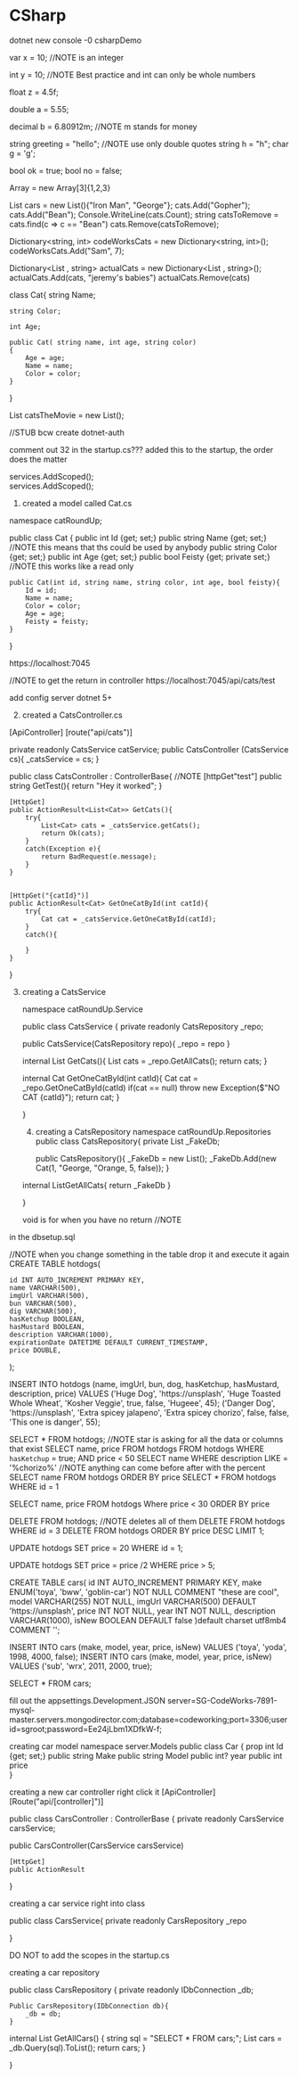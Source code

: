 # CSharp

dotnet new console -0 csharpDemo

var x = 10; //NOTE is an integer 

int y = 10; //NOTE Best practice and int can only be whole numbers

float z = 4.5f; 

double a = 5.55;

decimal b = 6.80912m; //NOTE m stands for money 



string greeting = "hello"; //NOTE use only double quotes
string h = "h";
char g = 'g';



bool ok = true;
bool no = false;



Array<int> = new Array<int>[3]{1,2,3}

List<string> cars = new List<string>(){"Iron Man", "George"};
cats.Add("Gopher");
cats.Add("Bean");
Console.WriteLine(cats.Count);
string catsToRemove = cats.find(c => c == "Bean")
cats.Remove(catsToRemove);


Dictionary<string, int> codeWorksCats = new Dictionary<string, int>();
codeWorksCats.Add("Sam", 7);

Dictionary<List <string>, string> actualCats = new Dictionary<List <string>, string>();
actualCats.Add(cats, "jeremy's babies")
actualCats.Remove(cats)




class Cat{
    string Name;

    string Color;

    int Age;

    public Cat( string name, int age, string color)
    {
        Age = age;
        Name = name;
        Color = color;
    }
}

List<Cat> catsTheMovie = new List<Cat>();


//STUB 
bcw create
dotnet-auth

comment out 32 in the startup.cs???
added this to the startup, the order does the matter 

services.AddScoped<CatsRepository>();  
services.AddScoped<CatsService>();



1. created a model called Cat.cs

namespace catRoundUp;

public class Cat {
    public int Id {get; set;}
    public string Name {get; set;} //NOTE this means that ths could be used by anybody 
    public string Color {get; set;}
    public int Age {get; set;}
    public bool Feisty {get; private set;} //NOTE this works like a read only

    public Cat(int id, string name, string color, int age, bool feisty){
        Id = id;
        Name = name;
        Color = color;
        Age = age;
        Feisty = feisty;
    }

}

https://localhost:7045

//NOTE to get the return in controller
https://localhost:7045/api/cats/test

add config server dotnet 5+




2. created a CatsController.cs



[ApiController]
[route("api/cats")]

private readonly CatsService catService;
public CatsController (CatsService cs){
    _catsService = cs;
}

public class CatsController : ControllerBase{
    //NOTE 
    [httpGet"test"]
    public string GetTest(){
       return "Hey it worked";
    }


    [HttpGet]
    public ActionResult<List<Cat>> GetCats(){ 
        try{
            List<Cat> cats = _catsService.getCats();
            return Ok(cats);
        }
        catch(Exception e){
            return BadRequest(e.message);
        }
    }


    [HttpGet("{catId}")]
    public ActionResult<Cat> GetOneCatById(int catId){
        try{
            Cat cat = _catsService.GetOneCatById(catId);
        }
        catch(){

        }
    }

}


3. creating a CatsService


    namespace catRoundUp.Service
    

    public class CatsService {
        private readonly CatsRepository _repo;

    public CatsService(CatsRepository repo){
        _repo = repo
    }

    internal List<Cat> GetCats(){
        List<Cat> cats = _repo.GetAllCats();
        return cats;
    }

    internal Cat GetOneCatById(int catId){
        Cat cat = _repo.GetOneCatById(catId)
        if(cat == null) throw new Exception($"NO CAT {catId}");
        return cat;
    }

    }

    4. creating a CatsRepository
    namespace catRoundUp.Repositories
    public class CatsRepository{
        private List<Cat> _FakeDb;

       public CatsRepository(){
        _FakeDb = new List<cat>();
        _FakeDb.Add(new Cat(1, "George, "Orange, 5, false));
       } 
       
    internal List<Cat>GetAllCats{
        return _FakeDb
    }

    }

    void is for when you have no return //NOTE 



<!-- STUB 10/10 -->

in the dbsetup.sql

//NOTE when you change something  in the table drop it and execute it again 
CREATE TABLE hotdogs(

    id INT AUTO_INCREMENT PRIMARY KEY,
    name VARCHAR(500),
    imgUrl VARCHAR(500),
    bun VARCHAR(500), 
    dig VARCHAR(500),
    hasKetchup BOOLEAN, 
    hasMustard BOOLEAN,
    description VARCHAR(1000),
    expirationDate DATETIME DEFAULT CURRENT_TIMESTAMP,
    price DOUBLE, 
);


INSERT INTO hotdogs
(name, imgUrl, bun, dog, hasKetchup, hasMustard, description, price)
VALUES
('Huge Dog', 'https://unsplash', 'Huge Toasted Whole Wheat', 'Kosher Veggie', true, false, 'Hugeee', 45); 
('Danger Dog', 'https://unsplash', 'Extra spicey jalapeno', 'Extra spicey chorizo', false, false, 'This one is danger', 55); 

SELECT * FROM hotdogs; //NOTE star is asking for all the data or columns that exist
SELECT name, price FROM hotdogs FROM hotdogs WHERE `hasKetchup` = true;  AND price < 50
SELECT name WHERE description LIKE = '%chorizo%' //NOTE anything can come before after with the percent
SELECT name FROM hotdogs ORDER BY price
SELECT * FROM hotdogs WHERE id = 1 

SELECT 
name,
price
FROM hotdogs
Where price < 30
ORDER BY price 

<!-- MySQL TUTORIAL to help with errors -->

DELETE FROM hotdogs; //NOTE deletes all of them 
DELETE FROM hotdogs WHERE id = 3
DELETE FROM hotdogs ORDER BY price DESC LIMIT 1;

UPDATE hotdogs
SET price = 20 
WHERE id = 1;

UPDATE hotdogs
SET price = price /2
WHERE price > 5;

<!-- STUB start of gregList -->

CREATE TABLE cars(
    id INT AUTO_INCREMENT PRIMARY KEY,
    make ENUM('toya', 'bww', 'goblin-car') NOT NULL COMMENT "these are cool",
    model VARCHAR(255) NOT NULL,
    imgUrl VARCHAR(500) DEFAULT 'https://unsplash',
    price INT NOT NULL,
    year INT NOT NULL,
    description VARCHAR(1000),
    isNew BOOLEAN DEFAULT false
)default charset utf8mb4 COMMENT '';

INSERT INTO cars
(make, model, year, price, isNew)
VALUES
('toya', 'yoda', 1998, 4000, false);
INSERT INTO cars
(make, model, year, price, isNew)
VALUES
('sub', 'wrx', 2011, 2000, true);

SELECT * FROM cars; 


fill out the appsettings.Development.JSON
server=SG-CodeWorks-7891-mysql-master.servers.mongodirector.com;database=codeworking;port=3306;user id=sgroot;password=Ee24jLbm1XDfkW-f;

creating car model 
namespace server.Models
public class Car
{
    prop int Id {get; set;}
    public string Make
    public string Model
    public int? year 
    public int price  
}

creating a new car controller right click it
[ApiController]
[Route("api/[controller]")]

public class CarsController : ControllerBase
{
private readonly CarsService carsService;

public CarsController(CarsService carsService)

    [HttpGet]
    public ActionResult


}


creating a car service right into class

public class CarsService{
    private readonly CarsRepository _repo







}


DO NOT to add the scopes in the startup.cs

creating a car repository 

public class CarsRepository
{
    private readonly IDbConnection _db;

    Public CarsRepository(IDbConnection db){
        _db = db;
    }

internal List<Cat> GetAllCars()
{
    string sql = "SELECT * FROM cars;";
    List<Car> cars = _db.Query<Car>(sql).ToList();
    return cars; 
}



}
